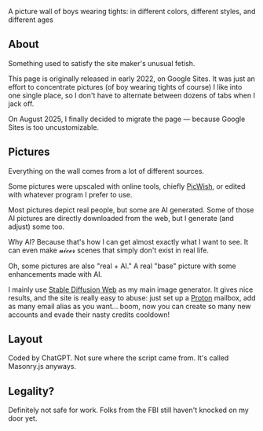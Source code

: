 A picture wall of boys wearing tights: in different colors, different styles, and different ages

About
-
Something used to satisfy the site maker's unusual fetish.

This page is originally released in early 2022, on Google Sites. It was just an effort to concentrate pictures (of boy wearing tights of course) I like into one single place, so I don't have to alternate between dozens of tabs when I jack off.

On August 2025, I finally decided to migrate the page — because Google Sites is too uncustomizable.

Pictures
-
Everything on the wall comes from a lot of different sources.

Some pictures were upscaled with online tools, chiefly [PicWish](https://picwish.com/unblur-image-portrait), or edited with whatever program I prefer to use.

Most pictures depict real people, but some are AI generated. Some of those AI pictures are directly downloaded from the web, but I generate (and adjust) some too.

Why AI? Because that's how I can get almost exactly what I want to see. It can even make 𝓷𝓲𝓬𝓮𝓻 scenes that simply don't exist in real life.

Oh, some pictures are also "real + AI." A real "base" picture with some enhancements made with AI.

I mainly use [Stable Diffusion Web](https://www.stablediffusionweb.com) as my main image generator. It gives nice results, and the site is really easy to abuse: just set up a [Proton](protonmail.com) mailbox, add as many email alias as you want... boom, now you can create so many new accounts and evade their nasty credits cooldown!

Layout
-
Coded by ChatGPT. Not sure where the script came from. It's called Masonry.js anyways.

Legality?
-
Definitely not safe for work. Folks from the FBI still haven't knocked on my door yet.
